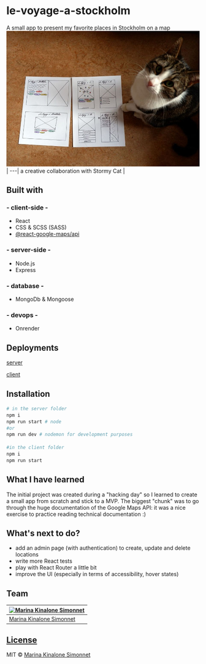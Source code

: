 # le-voyage-a-stockholm

A small app to present my favorite places in Stockholm on a map
![wireframe](./client/design/wireframes_lofi.jpg) |
---|
a creative collaboration with Stormy Cat |

## Built with

### - client-side -

- React
- CSS & SCSS (SASS)
- [@react-google-maps/api](https://www.npmjs.com/package/@react-google-maps/api)

### - server-side -

- Node.js
- Express

### - database -

- MongoDb & Mongoose

### - devops -

- Onrender

## Deployments

[server](https://vas-server.onrender.com/locations/all)

[client](https://le-voyage-a-stockholm.onrender.com/)

## Installation

```bash
# in the server folder
npm i
npm run start # node
#or
npm run dev # nodemon for development purposes

#in the client folder
npm i
npm run start
```

## What I have learned

The initial project was created during a "hacking day" so I learned to create a small app from scratch and stick to a MVP. The biggest "chunk" was to go through the huge documentation of the Google Maps API: it was a nice exercise to practice reading technical documentation :)

## What's next to do?

- add an admin page (with authentication) to create, update and delete locations
- write more React tests
- play with React Router a little bit
- improve the UI (especially in terms of accessibility, hover states)

## Team

| [![Marina Kinalone Simonnet](https://avatars.githubusercontent.com/u/63544936?v=3&s=144)](https://github.com/marinakinalone) |
| ---------------------------------------------------------------------------------------------------------------------------- |
| [Marina Kinalone Simonnet](https://github.com/marinakinalone)                                                                |

## [License](https://github.com/marinakinalone/le-voyage-a-stockholm/blob/main/LICENSE)

MIT © [Marina Kinalone Simonnet](https://github.com/marinakinalone)
